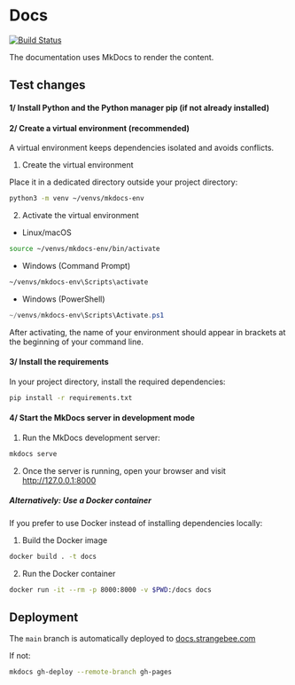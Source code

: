 # Docs

[![Build Status](https://github.com/StrangeBeeCorp/docs/actions/workflows/pages/pages-build-deployment/badge.svg)](https://github.com/StrangeBeeCorp/docs/actions/workflows/pages/pages-build-deployment)

The documentation uses MkDocs to render the content.

## Test changes

#### 1/ Install Python and the Python manager pip (if not already installed)

#### 2/ Create a virtual environment (recommended)
A virtual environment keeps dependencies isolated and avoids conflicts.

1. Create the virtual environment

Place it in a dedicated directory outside your project directory:

```bash
python3 -m venv ~/venvs/mkdocs-env
```

2. Activate the virtual environment

* Linux/macOS
```bash
source ~/venvs/mkdocs-env/bin/activate
```

* Windows (Command Prompt)
```cmd
~/venvs/mkdocs-env\Scripts\activate
```

* Windows (PowerShell)
```powershell
~/venvs/mkdocs-env\Scripts\Activate.ps1
```

After activating, the name of your environment should appear in brackets at the beginning of your command line.

#### 3/ Install the requirements

In your project directory, install the required dependencies:

```bash
pip install -r requirements.txt
```

#### 4/ Start the MkDocs server in development mode

1. Run the MkDocs development server:

```bash
mkdocs serve
```

2. Once the server is running, open your browser and visit http://127.0.0.1:8000

##### Alternatively: Use a Docker container

If you prefer to use Docker instead of installing dependencies locally:

1. Build the Docker image

```bash
docker build . -t docs
```

2. Run the Docker container

```bash
docker run -it --rm -p 8000:8000 -v $PWD:/docs docs
```

## Deployment

The `main` branch is automatically deployed to [docs.strangebee.com](https://docs.strangebee.com)

If not:

```bash
mkdocs gh-deploy --remote-branch gh-pages
```

